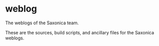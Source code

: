 # weblog

The weblogs of the Saxonica team.

These are the sources, build scripts, and ancillary files for the Saxonica weblogs.

